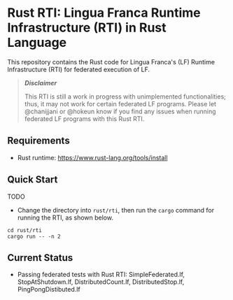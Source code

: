# Rust RTI: Lingua Franca Runtime Infrastructure (RTI) in Rust Language

This repository contains the Rust code for Lingua Franca's (LF) Runtime Infrastructure (RTI) for federated execution of LF.

> **_Disclaimer_**
>
> This RTI is still a work in progress with unimplemented functionalities; thus, it may not work for certain federated LF programs.
> Please let @chanijjani or @hokeun know if you find any issues when running federated LF programs with this Rust RTI.

## Requirements
- Rust runtime: https://www.rust-lang.org/tools/install

## Quick Start

TODO

- Change the directory into `rust/rti`, then run the `cargo` command for running the RTI, as shown below.

```
cd rust/rti
cargo run -- -n 2
```

## Current Status

- Passing federated tests with Rust RTI: SimpleFederated.lf, StopAtShutdown.lf, DistributedCount.lf, DistributedStop.lf, PingPongDistibuted.lf
